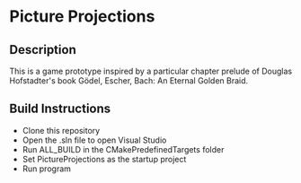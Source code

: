# Picture Projections

## Description
This is a game prototype inspired by a particular chapter prelude of Douglas Hofstadter's book Gödel, Escher, Bach: An Eternal Golden Braid.

## Build Instructions
- Clone this repository
- Open the .sln file to open Visual Studio
- Run ALL_BUILD in the CMakePredefinedTargets folder
- Set PictureProjections as the startup project
- Run program
